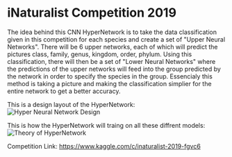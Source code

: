 # iNaturalist Competition 2019

The idea behind this CNN HyperNetwork is to take the data classification given in this competition for each species and create a set of "Upper Neural Networks". There will be 6 upper networks, each of which will predict the  pictures class, family, genus, kingdom, order, phylum. Using this classification, there will then be a set of "Lower Neural Networks" where the predictions of the upper networks will feed into the group predicted by the network in order to specify the species in the group. Essencialy this method is taking a picture and making the classification simplier for the entire network to get a better accuracy.

This is a design layout of the HyperNetwork:
![Hyper Neural Network Design](https://scontent-sjc3-1.xx.fbcdn.net/v/t1.15752-9/61281631_395800384479998_6138768229000019968_n.png?_nc_cat=101&_nc_oc=AQnU4YB-zVRHBTVfZDc7UthRTfCH9P8Tu0H5wkt1vVR-Dl_PIuICVYepBdmcPuCF1SwlU1zQrrWMqyJK23FNzuIu&_nc_ht=scontent-sjc3-1.xx&oh=56f83dd4005f141c121f4520a6726421&oe=5D9D316F)

This is how the HyperNetwork will traing on all these diffrent models:
![Theory of HyperNetwork](https://scontent-sjc3-1.xx.fbcdn.net/v/t1.15752-9/60771839_643704266054313_6017675504444768256_n.png?_nc_cat=104&_nc_oc=AQl_3C0S_UcB_OisLMNymFV137wd65OMNsaQJgUe-S5E1Lz7UQFWhT1TyvQGSc7cIwayDfpTOkh8bGsaP2HCTEAx&_nc_ht=scontent-sjc3-1.xx&oh=ff9a5e5826b217a01dbfcc4ed5dba12c&oe=5D820A61)

Competition Link: https://www.kaggle.com/c/inaturalist-2019-fgvc6
